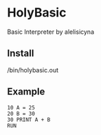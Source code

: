 # HolyBasic
Basic Interpreter by alelisicyna
## Install
/bin/holybasic.out
## Example     
```bas
10 A = 25
20 B = 30
30 PRINT A + B
RUN
```
